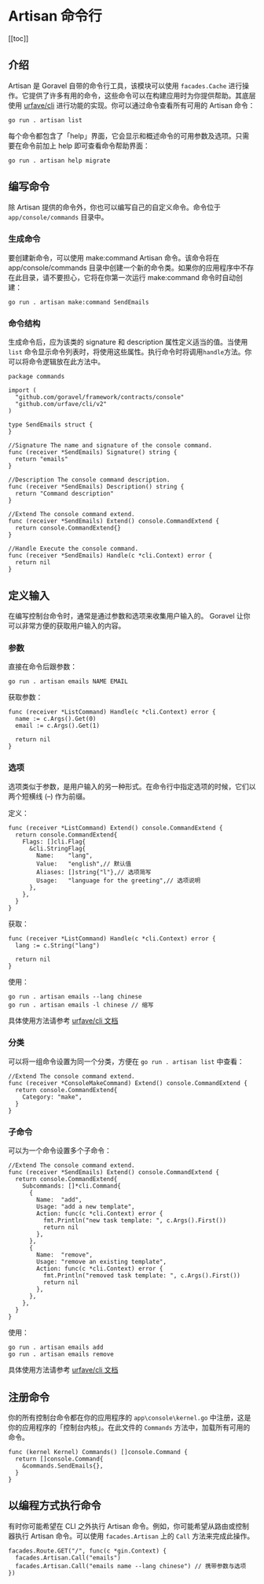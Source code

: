 # Artisan 命令行

[[toc]]

## 介绍

Artisan 是 Goravel 自带的命令行工具，该模块可以使用 `facades.Cache` 进行操作。它提供了许多有用的命令，这些命令可以在构建应用时为你提供帮助。其底层使用 [urfave/cli](https://github.com/urfave/cli) 进行功能的实现。你可以通过命令查看所有可用的 Artisan 命令：

```
go run . artisan list
```

每个命令都包含了「help」界面，它会显示和概述命令的可用参数及选项。只需要在命令前加上 help 即可查看命令帮助界面：

```
go run . artisan help migrate
```

## 编写命令

除 Artisan 提供的命令外，你也可以编写自己的自定义命令。命令位于 `app/console/commands` 目录中。

### 生成命令

要创建新命令，可以使用 make:command Artisan 命令。该命令将在 app/console/commands 目录中创建一个新的命令类。如果你的应用程序中不存在此目录，请不要担心，它将在你第一次运行 make:command 命令时自动创建：

```
go run . artisan make:command SendEmails
```

### 命令结构

生成命令后，应为该类的 signature 和 description 属性定义适当的值。当使用 `list` 命令显示命令列表时，将使用这些属性。执行命令时将调用`handle`方法。你可以将命令逻辑放在此方法中。

```
package commands

import (
  "github.com/goravel/framework/contracts/console"
  "github.com/urfave/cli/v2"
)

type SendEmails struct {
}

//Signature The name and signature of the console command.
func (receiver *SendEmails) Signature() string {
  return "emails"
}

//Description The console command description.
func (receiver *SendEmails) Description() string {
  return "Command description"
}

//Extend The console command extend.
func (receiver *SendEmails) Extend() console.CommandExtend {
  return console.CommandExtend{}
}

//Handle Execute the console command.
func (receiver *SendEmails) Handle(c *cli.Context) error {
  return nil
}
```

## 定义输入

在编写控制台命令时，通常是通过参数和选项来收集用户输入的。 Goravel 让你可以非常方便的获取用户输入的内容。

### 参数

直接在命令后跟参数：

```
go run . artisan emails NAME EMAIL
```

获取参数：

```
func (receiver *ListCommand) Handle(c *cli.Context) error {
  name := c.Args().Get(0)
  email := c.Args().Get(1)

  return nil
}
```

### 选项

选项类似于参数，是用户输入的另一种形式。在命令行中指定选项的时候，它们以两个短横线 (–) 作为前缀。

定义：

```
func (receiver *ListCommand) Extend() console.CommandExtend {
  return console.CommandExtend{
    Flags: []cli.Flag{
      &cli.StringFlag{
        Name:    "lang",
        Value:   "english",// 默认值
        Aliases: []string{"l"},// 选项简写
        Usage:   "language for the greeting",// 选项说明
      },
    },
  }
}
```

获取：

```
func (receiver *ListCommand) Handle(c *cli.Context) error {
  lang := c.String("lang")

  return nil
}
```

使用：

```
go run . artisan emails --lang chinese
go run . artisan emails -l chinese // 缩写
```

具体使用方法请参考 [urfave/cli 文档](https://github.com/urfave/cli/blob/master/docs/v2/manual.md#flags)

### 分类

可以将一组命令设置为同一个分类，方便在 `go run . artisan list` 中查看：

```
//Extend The console command extend.
func (receiver *ConsoleMakeCommand) Extend() console.CommandExtend {
  return console.CommandExtend{
    Category: "make",
  }
}
```

### 子命令

可以为一个命令设置多个子命令：

```
//Extend The console command extend.
func (receiver *SendEmails) Extend() console.CommandExtend {
  return console.CommandExtend{
    Subcommands: []*cli.Command{
      {
        Name:  "add",
        Usage: "add a new template",
        Action: func(c *cli.Context) error {
          fmt.Println("new task template: ", c.Args().First())
          return nil
        },
      },
      {
        Name:  "remove",
        Usage: "remove an existing template",
        Action: func(c *cli.Context) error {
          fmt.Println("removed task template: ", c.Args().First())
          return nil
        },
      },
    },
  }
}
```

使用：

```
go run . artisan emails add
go run . artisan emails remove
```

具体使用方法请参考 [urfave/cli 文档](https://github.com/urfave/cli/blob/master/docs/v2/manual.md#subcommands)

## 注册命令

你的所有控制台命令都在你的应用程序的 `app\console\kernel.go` 中注册，这是你的应用程序的「控制台内核」。在此文件的 `Commands` 方法中，加载所有可用的命令。

```
func (kernel Kernel) Commands() []console.Command {
  return []console.Command{
    &commands.SendEmails{},
  }
}
```

## 以编程方式执行命令

有时你可能希望在 CLI 之外执行 Artisan 命令。例如，你可能希望从路由或控制器执行 Artisan 命令。可以使用 `facades.Artisan` 上的 `Call` 方法来完成此操作。

```
facades.Route.GET("/", func(c *gin.Context) {
  facades.Artisan.Call("emails")
  facades.Artisan.Call("emails name --lang chinese") // 携带参数与选项
})
```
